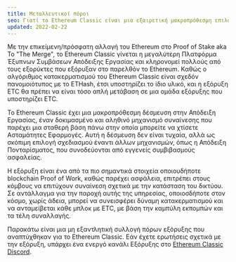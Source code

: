 ```yaml
---
title: Μεταλλευτικοί πόροι
seo: Γιατί το Ethereum Classic είναι μια εξαιρετική μακροπρόθεσμη επιλογή για εξόρυξη κρυπτονομισμάτων, καθώς και μια συλλογή πόρων που καλύπτουν το υλικό, το λογισμικό και τις δεξαμενές εξόρυξης.
updated: 2022-02-22
---
```


Με την επικείμενη/πρόσφατη αλλαγή του Ethereum στο Proof of Stake aka Το "The Merge", το Ethereum Classic γίνεται η μεγαλύτερη Πλατφόρμα Έξυπνων Συμβάσεων Απόδειξης Εργασίας και κληρονομεί πολλούς από τους εξορύκτες που εξόρυξαν στο παρελθόν το Ethereum. Καθώς ο αλγόριθμος κατακερματισμού του Ethereum Classic είναι σχεδόν πανομοιότυπος με το ETHash, έτσι υποστηρίζει το ίδιο υλικό, και η εξόρυξη ETC θα πρέπει να είναι τόσο απλή μετάβαση σε μια ομάδα εξόρυξης που υποστηρίζει ETC.

Το Ethereum Classic έχει μια μακροπρόθεσμη δέσμευση [](/why-classic/proof-of-work) στην Απόδειξη Εργασίας, έναν δοκιμασμένο και αληθινό μηχανισμό συναίνεσης που παρέχει μια σταθερή βάση πάνω στην οποία μπορείτε να χτίσετε Ασταμάτητες Εφαρμογές. Αυτή η δέσμευση δεν είναι τυχαία, αλλά ως σκόπιμη επιλογή σχεδιασμού έναντι άλλων μηχανισμών, όπως η Απόδειξη Πονταρίσματος, που συνοδεύονται από εγγενείς συμβιβασμούς ασφαλείας.

Η εξόρυξη είναι ένα από τα πιο σημαντικά στοιχεία οποιουδήποτε blockchain Proof of Work, καθώς παρέχει ασφάλεια, επιτρέπει στους κόμβους να επιτύχουν συναίνεση σχετικά με την κατάσταση του δικτύου. Σε αντάλλαγμα για την παροχή αυτής της υπηρεσίας, οποιοσδήποτε στον κόσμο, χωρίς άδεια, μπορεί να συνεισφέρει δύναμη κατακερματισμού και να ανταμείβεται κάθε μπλοκ με ETC, με βάση την καμπύλη εκπομπών και τα τέλη συναλλαγής.

Παρακάτω είναι μια μη εξαντλητική συλλογή πόρων εξόρυξης που αναπτύχθηκαν για το Ethereum Classic. Εάν έχετε ερωτήσεις σχετικά με την εξόρυξη, υπάρχει ένα ενεργό κανάλι Εξόρυξης στο [Ethereum Classic Discord](/community/channels).
